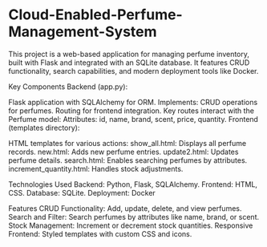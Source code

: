# Cloud-Enabled-Perfume-Management-System
This project is a web-based application for managing perfume inventory, built with Flask and integrated with an SQLite database. It features CRUD functionality, search capabilities, and modern deployment tools like Docker.

Key Components
Backend (app.py):

Flask application with SQLAlchemy for ORM.
Implements:
CRUD operations for perfumes.
Routing for frontend integration.
Key routes interact with the Perfume model:
Attributes: id, name, brand, scent, price, quantity.
Frontend (templates directory):

HTML templates for various actions:
show_all.html: Displays all perfume records.
new.html: Adds new perfume entries.
update2.html: Updates perfume details.
search.html: Enables searching perfumes by attributes.
increment_quantity.html: Handles stock adjustments.


Technologies Used
Backend: Python, Flask, SQLAlchemy.
Frontend: HTML, CSS.
Database: SQLite.
Deployment: Docker

Features
CRUD Functionality:
Add, update, delete, and view perfumes.
Search and Filter:
Search perfumes by attributes like name, brand, or scent.
Stock Management:
Increment or decrement stock quantities.
Responsive Frontend:
Styled templates with custom CSS and icons.
